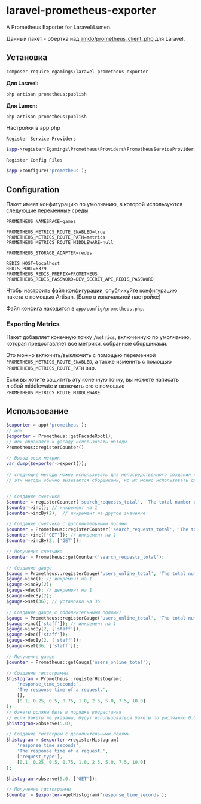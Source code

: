 # laravel-prometheus-exporter

A Prometheus Exporter for Laravel\Lumen.

Данный пакет - обертка над [jimdo/prometheus_client_php](https://github.com/Jimdo/prometheus_client_php) для Laravel.


## Установка

```bash
composer require egamings/laravel-prometheus-exporter
```

**Для Laravel:**

```bash
php artisan prometheus:publish
```

**Для Lumen:**

```bash
php artisan prometheus:publish
```
Настройки в app.php

``
Register Service Providers
``
```php
$app->register(Egamings\Prometheus\Providers\PrometheusServiceProvider::class);
```
``
Register Config Files
``
```php
$app->configure('prometheus');
```


## Configuration

Пакет имеет конфигурацию по умолчанию, в которой используются следующие переменные среды.
```
PROMETHEUS_NAMESPACE=games

PROMETHEUS_METRICS_ROUTE_ENABLED=true
PROMETHEUS_METRICS_ROUTE_PATH=metrics
PROMETHEUS_METRICS_ROUTE_MIDDLEWARE=null

PROMETHEUS_STORAGE_ADAPTER=redis

REDIS_HOST=localhost
REDIS_PORT=6379
PROMETHEUS_REDIS_PREFIX=PROMETHEUS_
PROMETHEUS_REDIS_PASSWORD=DEV_SECRET_API_REDIS_PASSWORD
```

Чтобы настроить файл конфигурации, опубликуйте конфигурацию пакета с помощью Artisan. (Было в изначальной настройке)

Файл конфига находится в `app/config/prometheus.php`.


### Exporting Metrics

Пакет добавляет конечную точку `/metrics`, включенную по умолчанию, которая предоставляет все метрики, собранные сборщиками.

Это можно включить/выключить с помощью переменной `PROMETHEUS_METRICS_ROUTE_ENABLED`, а также изменить с помощью
`PROMETHEUS_METRICS_ROUTE_PATH` вар.

Если вы хотите защитить эту конечную точку, вы можете написать любой middlewate  и включить его с помощью
`PROMETHEUS_METRICS_ROUTE_MIDDLEWARE`.


## Использование

```php
$exporter = app('prometheus');
// или
$exporter = Prometheus::getFacadeRoot();
// или обращаяся к фасаду использовать методы
Prometheus::registerCounter()

// Вывод всех метрик
var_dump($exporter->export());

// следующие методы можно использовать для непосредственного создания и взаимодействия со счетчиками, датчиками и гистограммами
// эти методы обычно вызываются сборщиками, но их можно использовать для непосредственной регистрации любых пользовательских метрик,


// Создание счетчика
$counter = registerCounter('search_requests_total', 'The total number of search requests.');
$counter->inc(); // инкремент на 1
$counter->incBy(2);  // инкремент на другое значение

// Создание счетчика с дополнительными полями
$counter = Prometheus::registerCounter('search_requests_total', 'The total number of search requests.', ['request_type']);
$counter->inc(['GET']); // инкремент на 1
$counter->incBy(2, ['GET']); 

// Получение счетчика
$counter = Prometheus::getCounter('search_requests_total');

// Создание gauge
$gauge = Prometheus::registerGauge('users_online_total', 'The total number of users online.');
$gauge->inc(); // инкремент на 1
$gauge->incBy(2);
$gauge->dec(); // декремент на 1
$gauge->decBy(2);
$gauge->set(36); // установка на 36

// Создание gauge c дополнительными полями)
$gauge = Prometheus::registerGauge('users_online_total', 'The total number of users online.', ['group']);
$gauge->inc(['staff']); // инкремент на 1
$gauge->incBy(2, ['staff']);
$gauge->dec(['staff']);
$gauge->decBy(2, ['staff']);
$gauge->set(36, ['staff']);

// Получение gauge
$counter = Prometheus::getGauge('users_online_total');

// Создание гистограммы
$histogram = Prometheus::registerHistogram(
    'response_time_seconds',
    'The response time of a request.',
    [],
    [0.1, 0.25, 0.5, 0.75, 1.0, 2.5, 5.0, 7.5, 10.0]
);
// бакеты должны быть в порядке возрастания
// если бакеты не указаны, будут использоваться бакеты по умолчанию 0.005, 0.01, 0.025, 0.05, 0.075, 0.1, 0.25, 0.5, 0.75, 1.0, 2.5, 5.0, 7.5, 10.0
$histogram->observe(5.0);

// Создание гистограм с дополнительными полями
$histogram = $exporter->registerHistogram(
    'response_time_seconds',
    'The response time of a request.',
    ['request_type'],
    [0.1, 0.25, 0.5, 0.75, 1.0, 2.5, 5.0, 7.5, 10.0]
);

$histogram->observe(5.0, ['GET']);

// Получение гистограммы
$counter = $exporter->getHistogram('response_time_seconds');
```
